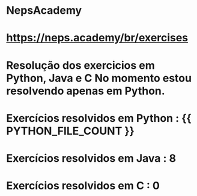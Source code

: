 # NepsAcademy
# https://neps.academy/br/exercises 
# Resolução dos exercicios em Python, Java e C No momento estou resolvendo apenas em Python.
# Exercícios resolvidos em Python : {{ PYTHON_FILE_COUNT }}
# Exercícios resolvidos em Java : 8
# Exercícios resolvidos em C : 0
